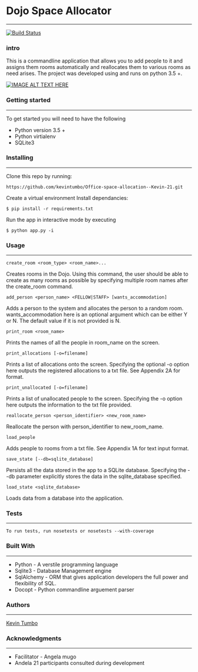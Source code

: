 # Dojo Space Allocator
---
[![Build Status](https://travis-ci.org/kevintumbo/Office-space-allocation--Kevin-21.svg?branch=Development)](https://travis-ci.org/kevintumbo/Office-space-allocation--Kevin-21)
### intro
This is a commandline application that allows you to add people to it and assigns them rooms automatically and reallocates them to various rooms as need arises. The project was developed using and runs on python 3.5 +.

[![IMAGE ALT TEXT HERE](http://img.youtube.com/vi/Ycv5MPRhdK8/0.jpg)](http://www.youtube.com/watch?v=Ycv5MPRhdK8)

### Getting started
---
To get started you will need to have the following
* Python version 3.5 +
* Python virtialenv
* SQLite3

### Installing
---
Clone this repo by running:

    https://github.com/kevintumbo/Office-space-allocation--Kevin-21.git

Create a virtual environment
Install dependancies:

    $ pip install -r requirements.txt

Run the app in interactive mode by executing

    $ python app.py -i

### Usage
---
    create_room <room_type> <room_name>...
Creates rooms in the Dojo. Using this command, the user should be able to create as many rooms as possible by specifying multiple room names after the create_room command.


    add_person <person_name> <FELLOW|STAFF> [wants_accommodation]
Adds a person to the system and allocates the person to a random room. wants_accommodation here is an optional argument which can be either Y or N. The default value if it is not provided is N.

    print_room <room_name>
Prints  the names of all the people in room_name on the screen.

    print_allocations [-o=filename]
Prints a list of allocations onto the screen. Specifying the optional -o option here outputs the registered allocations to a txt file. See Appendix 2A for format.

    print_unallocated [-o=filename]
Prints a list of unallocated people to the screen. Specifying the -o option here outputs the information to the txt file provided.

    reallocate_person <person_identifier> <new_room_name>
Reallocate the person with person_identifier to new_room_name.

    load_people
Adds people to rooms from a txt file. See Appendix 1A for text input format.

    save_state [--db=sqlite_database]
Persists all the data stored in the app to a SQLite database. Specifying the --db parameter explicitly stores the data in the sqlite_database specified.

    load_state <sqlite_database>
Loads data from a database into the application.

### Tests
---

    To run tests, run nosetests or nosetests --with-coverage

### Built With
---

* Python - A verstile programming language
* Sqlite3 - Database Management engine
* SqlAlchemy - ORM that gives application developers the full power and flexibility of SQL.
* Docopt - Python commandline arguement parser

### Authors
---

[Kevin Tumbo](https://github.com/kevintumbo)

### Acknowledgments
---
* Facilitator - Angela mugo
* Andela 21 participants consulted during development
